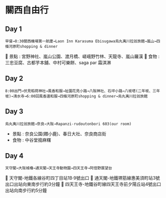 # 關西自由行
## Day 1
```
早餐→8:30關西機場第一航廈→Laon Inn Karasuma Ebisugawa烏丸夷川拉翁旅館→嵐山→四條河原町shopping & dinner
```
:japanese_castle: 景點 : 宮野神社、嵐山公園、渡月橋、嵯峨野竹林、天龍寺、嵐山羅漢
:sushi: 食物 : 三忠豆腐、古都芋本舖、中村可樂餅、saga par 霜淇淋

## Day 2
```
8:00出門→伏見稻荷神社→風香和服→祉園花見小路→八阪神社、石坪小路→八坂塔(二年坂、三年坂)→清水寺→6:00回風香還和服→四條河原町shopping & dinner→烏丸夷川拉翁旅館
```
## Day 3
```
烏丸夷川拉翁旅館→奈良→大阪→Rapanzi-rudoutonbori 603(our room)
```
* 景點 : 奈良公園(餵小鹿)、春日大社、奈良商店街
* 食物 : 中谷堂搗麻糬 
## Day 4
```
天守閣→大阪城櫓→通天閣→天王寺動物園→四天王寺→阿倍野展望台
```
:monorail: 天守閣-地鐵各線谷町四丁目站1B‧9號出口
:monorail: 通天閣-地鐵堺筋線惠美須町站3號出口出站向東南步行約3分鐘
:monorail: 四天王寺-地鐵谷町線四天王寺前夕陽丘站4號出口出站向南步行約5分鐘

